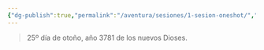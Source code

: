 ```yaml
---
{"dg-publish":true,"permalink":"/aventura/sesiones/1-sesion-oneshot/","dgPassFrontmatter":true}
---
```


> 25º día de otoño, año 3781 de los nuevos Dioses.